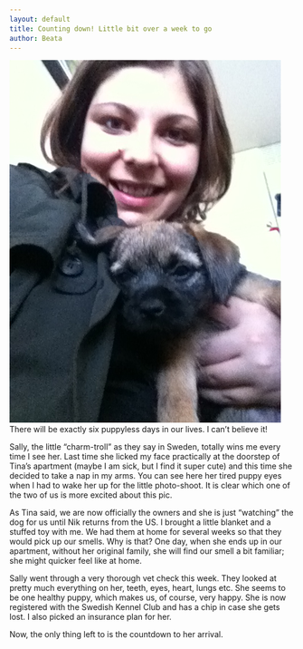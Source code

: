 ```yaml
---
layout: default
title: Counting down! Little bit over a week to go
author: Beata
---
```


![Picture](/images/2012-06-28-Counting-down!-Little-bit-over-a-week-to-go.JPG)
There will be exactly six puppyless days in our lives. I can’t believe it!

Sally, the little “charm-troll” as they say in Sweden, totally wins me every time I see her. Last time she licked my face practically at the doorstep of Tina’s apartment (maybe I am sick, but I find it super cute) and this time she decided to take a nap in my arms. You can see here her tired puppy eyes when I had to wake her up for the little photo-shoot. It is clear which one of the two of us is more excited about this pic. 

As Tina said, we are now officially the owners and she is just “watching” the dog for us until Nik returns from the US.  I brought a little blanket and a stuffed toy with me. We had them at home for several weeks so that they would pick up our smells. Why is that? One day, when she ends up in our apartment, without her original family, she will find our smell a bit familiar; she might quicker feel like at home. 

Sally went through a very thorough vet check this week. They looked at pretty much everything on her, teeth, eyes, heart, lungs etc. She seems to be one healthy puppy, which makes us, of course, very happy. She is now registered with the Swedish Kennel Club and has a chip in case she gets lost. I also picked an insurance plan for her.

Now, the only thing left to is the countdown to her arrival. 


